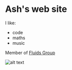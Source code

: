 # Ash's web site

I like:
- code
- maths
- music 

Member of [Fluids Group](https://www.sheffield.ac.uk/maths/research/fluid)

![alt text](https://raw.githubusercontent.com/RSE-Sheffield)